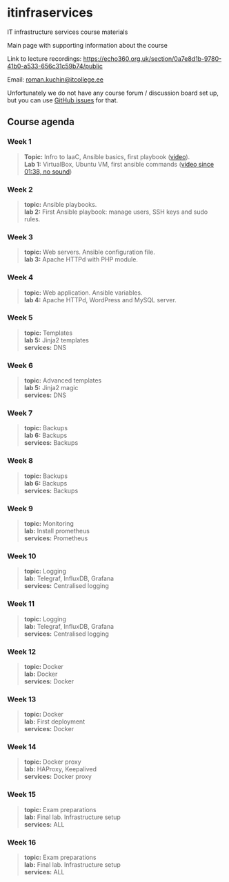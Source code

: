 # itinfraservices
IT infrastructure services course materials

Main page with supporting information about the course

Link to lecture recordings: https://echo360.org.uk/section/0a7e8d1b-9780-41b0-a533-656c31c59b74/public

Email: roman.kuchin@itcollege.ee

Unfortunately we do not have any course forum / discussion board set up, but you can use [GitHub issues](https://github.com/romankuchin/itinfraservices/issues) for that.

## Course agenda
### Week 1
>**Topic:** Infro to IaaC, Ansible basics, first playbook ([video](https://echo360.org.uk/lesson/G_13a7f8b9-3244-47df-baab-81ab226be62c_e2b66640-1026-46c8-b739-aaefd4dcfe10_2019-09-04T18:10:00.000_2019-09-04T19:45:00.000/classroom#sortDirection=desc)).  
>**Lab 1:** VirtualBox, Ubuntu VM, first ansible commands ([video since 01:38, no sound](https://echo360.org.uk/lesson/G_0511e05b-e831-4dbb-9ee5-e1895b28a063_e2b66640-1026-46c8-b739-aaefd4dcfe10_2019-09-04T19:40:00.000_2019-09-04T21:15:00.000/classroom#sortDirection=desc))  

### Week 2
>**topic:** Ansible playbooks.  
>**lab 2:** First Ansible playbook: manage users, SSH keys and sudo rules.

### Week 3
>**topic:** Web servers. Ansible configuration file.  
>**lab 3:** Apache HTTPd with PHP module.

### Week 4
>**topic:** Web application. Ansible variables.  
>**lab 4:** Apache HTTPd, WordPress and MySQL server.

### Week 5
>**topic:** Templates  
>**lab 5:** Jinja2 templates  
>**services:** DNS

### Week 6
>**topic:** Advanced templates  
>**lab 5:** Jinja2 magic  
>**services:** DNS

### Week 7
>**topic:** Backups  
>**lab 6:** Backups  
>**services:** Backups

### Week 8
>**topic:** Backups  
>**lab 6:** Backups  
>**services:** Backups

### Week 9
>**topic:** Monitoring  
>**lab:** Install prometheus  
>**services:** Prometheus

### Week 10
>**topic:** Logging  
>**lab:** Telegraf, InfluxDB, Grafana  
>**services:** Centralised logging

### Week 11
>**topic:** Logging  
>**lab:** Telegraf, InfluxDB, Grafana  
>**services:** Centralised logging

### Week 12
>**topic:** Docker  
>**lab:** Docker  
>**services:** Docker

### Week 13
>**topic:** Docker  
>**lab:** First deployment  
>**services:** Docker

### Week 14
>**topic:** Docker proxy  
>**lab:** HAProxy, Keepalived  
>**services:** Docker proxy

### Week 15
>**topic:** Exam preparations  
>**lab:** Final lab. Infrastructure setup  
>**services:** ALL

### Week 16
>**topic:** Exam preparations  
>**lab:** Final lab. Infrastructure setup  
>**services:** ALL

